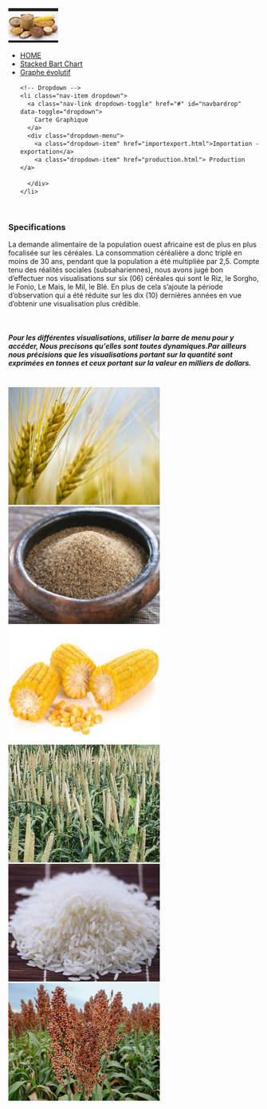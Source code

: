 <html lang="en">
<head>
  <title>Bootstrap Example</title>
  <meta charset="utf-8">
  <meta name="viewport" content="width=device-width, initial-scale=1">
  <link rel="stylesheet" href="https://maxcdn.bootstrapcdn.com/bootstrap/4.4.1/css/bootstrap.min.css">
  <script src="https://ajax.googleapis.com/ajax/libs/jquery/3.4.1/jquery.min.js"></script>
  <script src="https://cdnjs.cloudflare.com/ajax/libs/popper.js/1.16.0/umd/popper.min.js"></script>
  <script src="https://maxcdn.bootstrapcdn.com/bootstrap/4.4.1/js/bootstrap.min.js"></script>


<style type="text/css">
	
			#colo  {
  

  background: linear-gradient(to bottom ,  '#ffffe6', skyblue);
 
 /*mise en forme de la couleur du fond*/
}
		</style>
</head>
<body id= "colo">

<nav class="navbar navbar-expand-sm bg-dark navbar-dark">
  <!-- Brand -->
  <a class="navbar-brand" href="index.html"><img src="image/cereale.png" alt="Logo" style="width:100px; height=100px;"></a>
  

  <!-- Links -->
  <ul class="navbar-nav">
    <li class="nav-item">
      <a class="nav-link" href="index.html">HOME</a>
    </li>
    <li class="nav-item">
      <a class="nav-link" href="BartChartIndex.html">Stacked Bart Chart </a>
    </li>
  
   <li class="nav-item">
      <a class="nav-link" href="#"> Graphe évolutif </a>
    </li>
    
    <!-- Dropdown -->
    <li class="nav-item dropdown">
      <a class="nav-link dropdown-toggle" href="#" id="navbardrop" data-toggle="dropdown">
        Carte Graphique 
      </a>
      <div class="dropdown-menu">
        <a class="dropdown-item" href="importexport.html">Importation - exportation</a>
        <a class="dropdown-item" href="production.html"> Production </a>
        
      </div>
    </li>
  </ul>
</nav>
<br>
  
<div class="container"> 
  <h3> Specifications </h3>
  <p>La demande alimentaire de la population ouest africaine est de plus en plus focalisée sur les
céréales. La consommation céréalière a donc triplé en moins de 30 ans, pendant que la
population a été multipliée par 2,5. Compte tenu des réalités sociales (subsahariennes), nous avons jugé bon d’effectuer nos visualisations sur six (06) céréales qui sont le Riz, le Sorgho, le Fonio, Le Mais, le Mil, le Blé. En plus de cela s’ajoute la période d’observation qui a été réduite sur les dix (10) dernières années en vue d’obtenir une visualisation plus crédible. </p><br>

<h5> Pour les différentes visualisations, utiliser la barre de menu pour y accéder, Nous precisons qu'elles sont toutes dynamiques.Par ailleurs nous précisions que les visualisations portant sur la quantité sont exprimées en tonnes et ceux portant sur la valeur en milliers de dollars. </h5><br>
  
 <img src="image/Ble.jpg" class="rounded-circle" alt="" width="304" height="236"> 
 <img src="image/Fonio.jpg" class="rounded-circle" alt="" width="304" height="236"> 
 <img src="image/Mais.jpg" class="rounded-circle" alt="" width="304" height="236"> 
 <img src="image/Mil.jpg" class="rounded-circle" alt="" width="304" height="236"> 
 <img src="image/Riz.jpg" class="rounded-circle" alt="" width="304" height="236"> 
 <img src="image/Sorgho.jpg" class="rounded-circle" alt="" width="304" height="236"> 
</div>

</body>
</html>
